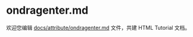ondragenter.md
===

欢迎您编辑 <a target="__blank" href="https://github.com/jaywcjlove/html-tutorial/blob/main/docs/attribute/ondragenter.md">docs/attribute/ondragenter.md</a> 文件，共建 HTML Tutorial 文档。